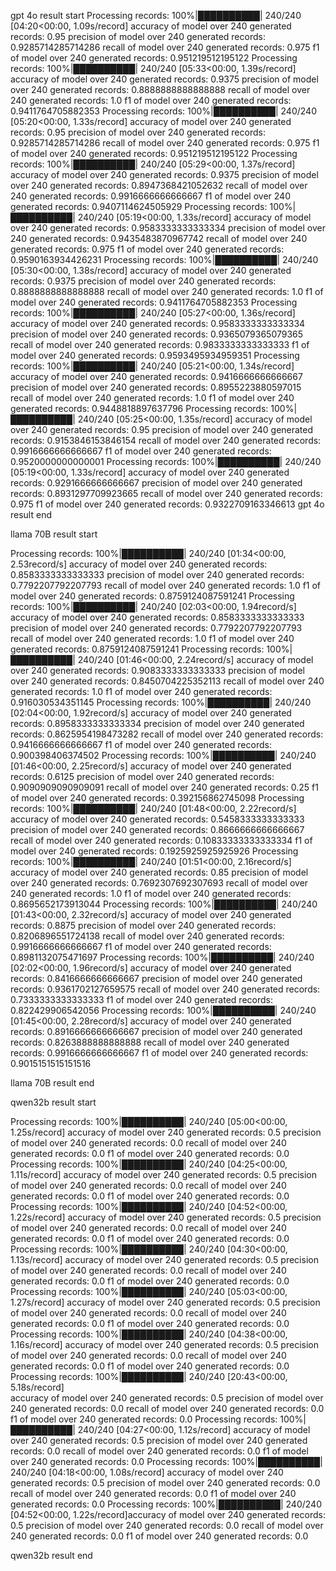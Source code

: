 gpt 4o result start
Processing records: 100%|██████████| 240/240 [04:20<00:00,  1.09s/record]
accuracy of model over 240 generated records: 0.95
precision of model over 240 generated records: 0.9285714285714286
recall of model over 240 generated records: 0.975
f1 of model over 240 generated records: 0.951219512195122
Processing records: 100%|██████████| 240/240 [05:33<00:00,  1.39s/record]
accuracy of model over 240 generated records: 0.9375
precision of model over 240 generated records: 0.8888888888888888
recall of model over 240 generated records: 1.0
f1 of model over 240 generated records: 0.9411764705882353
Processing records: 100%|██████████| 240/240 [05:20<00:00,  1.33s/record]
accuracy of model over 240 generated records: 0.95
precision of model over 240 generated records: 0.9285714285714286
recall of model over 240 generated records: 0.975
f1 of model over 240 generated records: 0.951219512195122
Processing records: 100%|██████████| 240/240 [05:29<00:00,  1.37s/record]
accuracy of model over 240 generated records: 0.9375
precision of model over 240 generated records: 0.8947368421052632
recall of model over 240 generated records: 0.9916666666666667
f1 of model over 240 generated records: 0.9407114624505929
Processing records: 100%|██████████| 240/240 [05:19<00:00,  1.33s/record]
accuracy of model over 240 generated records: 0.9583333333333334
precision of model over 240 generated records: 0.9435483870967742
recall of model over 240 generated records: 0.975
f1 of model over 240 generated records: 0.9590163934426231
Processing records: 100%|██████████| 240/240 [05:30<00:00,  1.38s/record]
accuracy of model over 240 generated records: 0.9375
precision of model over 240 generated records: 0.8888888888888888
recall of model over 240 generated records: 1.0
f1 of model over 240 generated records: 0.9411764705882353
Processing records: 100%|██████████| 240/240 [05:27<00:00,  1.36s/record]
accuracy of model over 240 generated records: 0.9583333333333334
precision of model over 240 generated records: 0.9365079365079365
recall of model over 240 generated records: 0.9833333333333333
f1 of model over 240 generated records: 0.9593495934959351
Processing records: 100%|██████████| 240/240 [05:21<00:00,  1.34s/record]
accuracy of model over 240 generated records: 0.9416666666666667
precision of model over 240 generated records: 0.8955223880597015
recall of model over 240 generated records: 1.0
f1 of model over 240 generated records: 0.9448818897637796
Processing records: 100%|██████████| 240/240 [05:25<00:00,  1.35s/record]
accuracy of model over 240 generated records: 0.95
precision of model over 240 generated records: 0.9153846153846154
recall of model over 240 generated records: 0.9916666666666667
f1 of model over 240 generated records: 0.9520000000000001
Processing records: 100%|██████████| 240/240 [05:19<00:00,  1.33s/record]
accuracy of model over 240 generated records: 0.9291666666666667
precision of model over 240 generated records: 0.8931297709923665
recall of model over 240 generated records: 0.975
f1 of model over 240 generated records: 0.9322709163346613
gpt 4o result end

llama 70B result start

Processing records: 100%|██████████| 240/240 [01:34<00:00,  2.53record/s]
accuracy of model over 240 generated records: 0.8583333333333333
precision of model over 240 generated records: 0.7792207792207793
recall of model over 240 generated records: 1.0
f1 of model over 240 generated records: 0.8759124087591241
Processing records: 100%|██████████| 240/240 [02:03<00:00,  1.94record/s]
accuracy of model over 240 generated records: 0.8583333333333333
precision of model over 240 generated records: 0.7792207792207793
recall of model over 240 generated records: 1.0
f1 of model over 240 generated records: 0.8759124087591241
Processing records: 100%|██████████| 240/240 [01:46<00:00,  2.24record/s]
accuracy of model over 240 generated records: 0.9083333333333333
precision of model over 240 generated records: 0.8450704225352113
recall of model over 240 generated records: 1.0
f1 of model over 240 generated records: 0.916030534351145
Processing records: 100%|██████████| 240/240 [02:04<00:00,  1.92record/s]
accuracy of model over 240 generated records: 0.8958333333333334
precision of model over 240 generated records: 0.8625954198473282
recall of model over 240 generated records: 0.9416666666666667
f1 of model over 240 generated records: 0.900398406374502
Processing records: 100%|██████████| 240/240 [01:46<00:00,  2.25record/s]
accuracy of model over 240 generated records: 0.6125
precision of model over 240 generated records: 0.9090909090909091
recall of model over 240 generated records: 0.25
f1 of model over 240 generated records: 0.392156862745098
Processing records: 100%|██████████| 240/240 [01:48<00:00,  2.22record/s]
accuracy of model over 240 generated records: 0.5458333333333333
precision of model over 240 generated records: 0.8666666666666667
recall of model over 240 generated records: 0.10833333333333334
f1 of model over 240 generated records: 0.1925925925925926
Processing records: 100%|██████████| 240/240 [01:51<00:00,  2.16record/s]
accuracy of model over 240 generated records: 0.85
precision of model over 240 generated records: 0.7692307692307693
recall of model over 240 generated records: 1.0
f1 of model over 240 generated records: 0.8695652173913044
Processing records: 100%|██████████| 240/240 [01:43<00:00,  2.32record/s]
accuracy of model over 240 generated records: 0.8875
precision of model over 240 generated records: 0.8206896551724138
recall of model over 240 generated records: 0.9916666666666667
f1 of model over 240 generated records: 0.8981132075471697
Processing records: 100%|██████████| 240/240 [02:02<00:00,  1.96record/s]
accuracy of model over 240 generated records: 0.8416666666666667
precision of model over 240 generated records: 0.9361702127659575
recall of model over 240 generated records: 0.7333333333333333
f1 of model over 240 generated records: 0.822429906542056
Processing records: 100%|██████████| 240/240 [01:45<00:00,  2.28record/s]
accuracy of model over 240 generated records: 0.8916666666666667
precision of model over 240 generated records: 0.8263888888888888
recall of model over 240 generated records: 0.9916666666666667
f1 of model over 240 generated records: 0.9015151515151516

llama 70B result end

qwen32b result start

Processing records: 100%|██████████| 240/240 [05:00<00:00,  1.25s/record]
accuracy of model over 240 generated records: 0.5
precision of model over 240 generated records: 0.0
recall of model over 240 generated records: 0.0
f1 of model over 240 generated records: 0.0
Processing records: 100%|██████████| 240/240 [04:25<00:00,  1.11s/record]
accuracy of model over 240 generated records: 0.5
precision of model over 240 generated records: 0.0
recall of model over 240 generated records: 0.0
f1 of model over 240 generated records: 0.0
Processing records: 100%|██████████| 240/240 [04:52<00:00,  1.22s/record]
accuracy of model over 240 generated records: 0.5
precision of model over 240 generated records: 0.0
recall of model over 240 generated records: 0.0
f1 of model over 240 generated records: 0.0
Processing records: 100%|██████████| 240/240 [04:30<00:00,  1.13s/record]
accuracy of model over 240 generated records: 0.5
precision of model over 240 generated records: 0.0
recall of model over 240 generated records: 0.0
f1 of model over 240 generated records: 0.0
Processing records: 100%|██████████| 240/240 [05:03<00:00,  1.27s/record]
accuracy of model over 240 generated records: 0.5
precision of model over 240 generated records: 0.0
recall of model over 240 generated records: 0.0
f1 of model over 240 generated records: 0.0
Processing records: 100%|██████████| 240/240 [04:38<00:00,  1.16s/record]
accuracy of model over 240 generated records: 0.5
precision of model over 240 generated records: 0.0
recall of model over 240 generated records: 0.0
f1 of model over 240 generated records: 0.0
Processing records: 100%|██████████| 240/240 [20:43<00:00,  5.18s/record]   
accuracy of model over 240 generated records: 0.5
precision of model over 240 generated records: 0.0
recall of model over 240 generated records: 0.0
f1 of model over 240 generated records: 0.0
Processing records: 100%|██████████| 240/240 [04:27<00:00,  1.12s/record]
accuracy of model over 240 generated records: 0.5
precision of model over 240 generated records: 0.0
recall of model over 240 generated records: 0.0
f1 of model over 240 generated records: 0.0
Processing records: 100%|██████████| 240/240 [04:18<00:00,  1.08s/record]
accuracy of model over 240 generated records: 0.5
precision of model over 240 generated records: 0.0
recall of model over 240 generated records: 0.0
f1 of model over 240 generated records: 0.0
Processing records: 100%|██████████| 240/240 [04:52<00:00,  1.22s/record]accuracy of model over 240 generated records: 0.5
precision of model over 240 generated records: 0.0
recall of model over 240 generated records: 0.0
f1 of model over 240 generated records: 0.0

qwen32b result end

